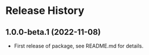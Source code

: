 # Release History

## 1.0.0-beta.1 (2022-11-08)

- First release of package, see README.md for details.